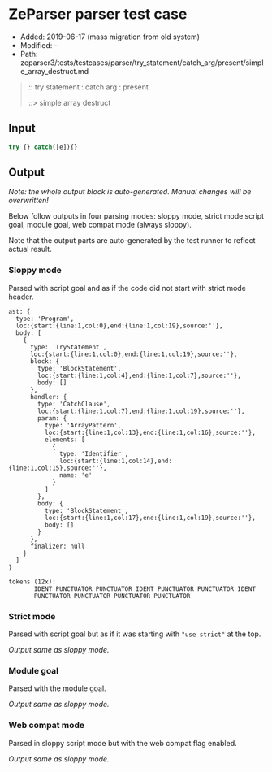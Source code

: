 # ZeParser parser test case

- Added: 2019-06-17 (mass migration from old system)
- Modified: -
- Path: zeparser3/tests/testcases/parser/try_statement/catch_arg/present/simple_array_destruct.md

> :: try statement : catch arg : present
>
> ::> simple array destruct

## Input

`````js
try {} catch([e]){}
`````

## Output

_Note: the whole output block is auto-generated. Manual changes will be overwritten!_

Below follow outputs in four parsing modes: sloppy mode, strict mode script goal, module goal, web compat mode (always sloppy).

Note that the output parts are auto-generated by the test runner to reflect actual result.

### Sloppy mode

Parsed with script goal and as if the code did not start with strict mode header.

`````
ast: {
  type: 'Program',
  loc:{start:{line:1,col:0},end:{line:1,col:19},source:''},
  body: [
    {
      type: 'TryStatement',
      loc:{start:{line:1,col:0},end:{line:1,col:19},source:''},
      block: {
        type: 'BlockStatement',
        loc:{start:{line:1,col:4},end:{line:1,col:7},source:''},
        body: []
      },
      handler: {
        type: 'CatchClause',
        loc:{start:{line:1,col:7},end:{line:1,col:19},source:''},
        param: {
          type: 'ArrayPattern',
          loc:{start:{line:1,col:13},end:{line:1,col:16},source:''},
          elements: [
            {
              type: 'Identifier',
              loc:{start:{line:1,col:14},end:{line:1,col:15},source:''},
              name: 'e'
            }
          ]
        },
        body: {
          type: 'BlockStatement',
          loc:{start:{line:1,col:17},end:{line:1,col:19},source:''},
          body: []
        }
      },
      finalizer: null
    }
  ]
}

tokens (12x):
       IDENT PUNCTUATOR PUNCTUATOR IDENT PUNCTUATOR PUNCTUATOR IDENT
       PUNCTUATOR PUNCTUATOR PUNCTUATOR PUNCTUATOR
`````

### Strict mode

Parsed with script goal but as if it was starting with `"use strict"` at the top.

_Output same as sloppy mode._

### Module goal

Parsed with the module goal.

_Output same as sloppy mode._

### Web compat mode

Parsed in sloppy script mode but with the web compat flag enabled.

_Output same as sloppy mode._
